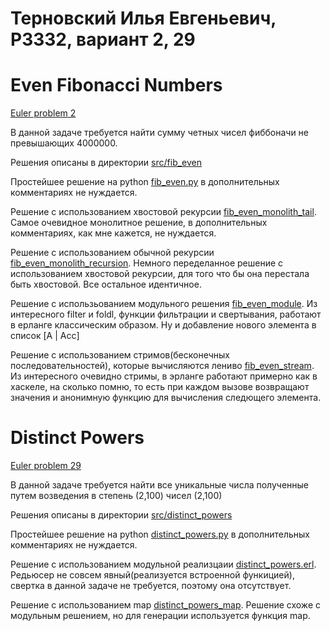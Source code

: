 Терновский Илья Евгеньевич, P3332, вариант 2, 29
=====
# Even Fibonacci Numbers
[Euler problem 2](https://projecteuler.net/problem=2)

В данной задаче требуется найти сумму четных чисел фиббоначи не превышающих 4000000.

Решения описаны в директории [src/fib_even](https://github.com/lolmaxlevel/fp_lab1/tree/master/src/fib_even)

Простейшее решение на python [fib_even.py](https://github.com/lolmaxlevel/fp_lab1/blob/master/src/fib_even/fib_even.py) в дополнительных комментариях не нуждается.

Решение с использованием хвостовой рекурсии [fib_even_monolith_tail](https://github.com/lolmaxlevel/fp_lab1/blob/master/src/fib_even/fib_even_monolith_tail.erl). Самое очевидное монолитное решение, в дополнительных комментариях, как мне кажется, не нуждается.

Решение с использованием обычной рекурсии [fib_even_monolith_recursion](https://github.com/lolmaxlevel/fp_lab1/blob/master/src/fib_even/fib_even_monolith_recursion.erl). Немного переделанное решение с использованием хвостовой рекурсии, для того что бы она перестала быть хвостовой. Все остальное идентичное.

Решение с использьованием модульного решения [fib_even_module](https://github.com/lolmaxlevel/fp_lab1/blob/master/src/fib_even/fib_even_module.erl). Из интересного filter и foldl, функции фильтрации и свертывания, работают в ерланге классическим образом. Ну и добавление нового элемента в список [A | Acc]

Решение с использованием стримов(бесконечных последовательностей), которые вычисляются лениво [fib_even_stream](https://github.com/lolmaxlevel/fp_lab1/blob/master/src/fib_even/fib_even_stream.erl). Из интересного очевидно стримы, в эрланге работают примерно как в хаскеле, на сколько помню, то есть при каждом вызове возвращают значения и анонимную функцию для вычисления следющего элемента.

# Distinct Powers
[Euler problem 29](https://projecteuler.net/problem=29)

В данной задаче требуется найти все уникальные числа полученные путем возведения в степень (2,100) чисел (2,100)

Решения описаны в директории [src/distinct_powers](https://github.com/lolmaxlevel/fp_lab1/tree/master/src/distinct_powers)

Простейшее решение на python [distinct_powers.py](https://github.com/lolmaxlevel/fp_lab1/blob/master/src/distinct_powers/distinct_powers.py) в дополнительных комментариях не нуждается.

Решение с использованием модульной реализцаии [distinct_powers.erl](https://github.com/lolmaxlevel/fp_lab1/blob/master/src/distinct_powers/distinct_powers.erl). Редьюсер не совсем явный(реализуется встроенной функицией), свертка в данной задаче не требуется, поэтому она отсутствует.

Решение с использованием map [distinct_powers_map](https://github.com/lolmaxlevel/fp_lab1/blob/master/src/distinct_powers/distinct_powers_map.erl). Решение схоже с модульным решением, но для генерации используется функция map.
